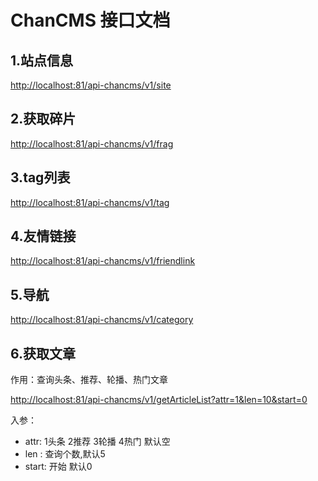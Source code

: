 # ChanCMS 接口文档

## 1.站点信息

<http://localhost:81/api-chancms/v1/site>

## 2.获取碎片

<http://localhost:81/api-chancms/v1/frag>

## 3.tag列表

<http://localhost:81/api-chancms/v1/tag>

## 4.友情链接

<http://localhost:81/api-chancms/v1/friendlink>

## 5.导航

<http://localhost:81/api-chancms/v1/category>

## 6.获取文章

作用：查询头条、推荐、轮播、热门文章

<http://localhost:81/api-chancms/v1/getArticleList?attr=1&len=10&start=0>

入参：

- attr:  1头条 2推荐 3轮播 4热门 默认空
- len : 查询个数,默认5
- start: 开始 默认0
